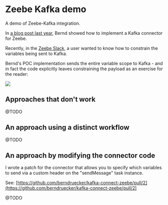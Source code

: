 # Zeebe Kafka demo

A demo of Zeebe-Kafka integration.

In [a blog post last year](https://zeebe.io/blog/2018/12/writing-an-apache-kafka-connector-for-zeebe/), Bernd showed how to implement a Kafka connector for Zeebe.

Recently, in the [Zeebe Slack](https://zeebe-slack-invite.herokuapp.com/), a user wanted to know how to constrain the variables being sent to Kafka.

Bernd's POC implementation sends the entire variable scope to Kafka - and in fact the code explicitly leaves constraining the payload as an exercise for the reader:

![](img/to-do.png)

## Approaches that don't work

@TODO

## An approach using a distinct workflow

@TODO

## An approach by modifying the connector code

I wrote a patch for the connector that allows you to specify which variables to send via a custom header on the "sendMessage" task instance.

See: [https://github.com/berndruecker/kafka-connect-zeebe/pull/2](https://github.com/berndruecker/kafka-connect-zeebe/pull/2)

@TODO
